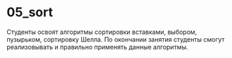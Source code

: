 # 05_sort
Студенты освоят алгоритмы сортировки вставками, выбором, пузырьком, сортировку Шелла. По окончании занятия студенты смогут реализовывать и правильно применять данные алгоритмы.
